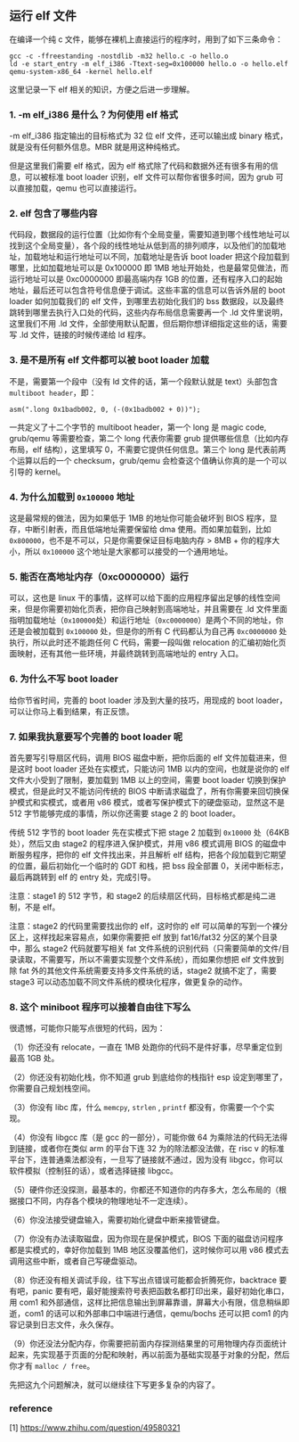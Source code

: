 ## 运行 elf 文件

在编译一个纯 c 文件，能够在裸机上直接运行的程序时，用到了如下三条命令：

```plain
gcc -c -ffreestanding -nostdlib -m32 hello.c -o hello.o
ld -e start_entry -m elf_i386 -Ttext-seg=0x100000 hello.o -o hello.elf
qemu-system-x86_64 -kernel hello.elf
```

这里记录一下 elf 相关的知识，方便之后进一步理解。

### 1. -m elf_i386 是什么？为何使用 elf 格式

-m elf_i386 指定输出的目标格式为 32 位 elf 文件，还可以输出成 binary 格式，就是没有任何额外信息。MBR 就是用这种纯格式。

但是这里我们需要 elf 格式，因为 elf 格式除了代码和数据外还有很多有用的信息，可以被标准 boot loader 识别，elf 文件可以帮你省很多时间，因为 grub 可以直接加载，qemu 也可以直接运行。

### 2. elf 包含了哪些内容

代码段，数据段的运行位置（比如你有个全局变量，需要知道到哪个线性地址可以找到这个全局变量），各个段的线性地址从低到高的排列顺序，以及他们的加载地址，加载地址和运行地址可以不同，加载地址是告诉 boot loader 把这个段加载到哪里，比如加载地址可以是 0x100000 即 1MB 地址开始处，也是最常见做法，而运行地址可以是 0xc0000000 即最高端内存 1GB 的位置，还有程序入口的起始地址，最后还可以包含符号信息便于调试。这些丰富的信息可以告诉外层的 boot loader 如何加载我们的 elf 文件，到哪里去初始化我们的 bss 数据段，以及最终跳转到哪里去执行入口处的代码，这些内存布局信息需要再一个 .ld 文件里说明，这里我们不用 .ld 文件，全部使用默认配置，但后期你想详细指定这些的话，需要写 .ld 文件，链接的时候传递给 ld 程序。

### 3. 是不是所有 elf 文件都可以被 boot loader 加载

不是，需要第一个段中（没有 ld 文件的话，第一个段默认就是 text）头部包含 `multiboot header`，即：

```text
asm(".long 0x1badb002, 0, (-(0x1badb002 + 0))");
```

一共定义了十二个字节的 multiboot header，第一个 long 是 magic code, grub/qemu 等需要检查，第二个 long 代表你需要 grub 提供哪些信息（比如内存布局，elf 结构），这里填写 0，不需要它提供任何信息。第三个 long 是代表前两个运算以后的一个 checksum，grub/qemu 会检查这个值确认你真的是一个可以引导的 kernel。

### 4. 为什么加载到 `0x100000` 地址

这是最常规的做法，因为如果低于 1MB 的地址你可能会破坏到 BIOS 程序，显存，中断引射表，而且低端地址需要保留给 dma 使用。而如果加载到，比如 `0x800000`，也不是不可以，只是你需要保证目标电脑内存 > 8MB + 你的程序大小，所以 `0x100000` 这个地址是大家都可以接受的一个通用地址。

### 5. 能否在高地址内存（0xc0000000）运行

可以，这也是 linux 干的事情，这样可以给下面的应用程序留出足够的线性空间来，但是你需要初始化页表，把你自己映射到高端地址，并且需要在 .ld 文件里面指明加载地址（`0x100000`处）和运行地址（`0xc0000000`）是两个不同的地址，你还是会被加载到 `0x100000` 处，但是你的所有 C 代码都认为自己再 `0xc0000000` 处执行，所以此时还不能跑任何 C 代码，需要一段叫做 relocation 的汇编初始化页面映射，还有其他一些环境，并最终跳转到高端地址的 entry 入口。

### 6. 为什么不写 boot loader

给你节省时间，完善的 boot loader 涉及到大量的技巧，用现成的 boot loader，可以让你马上看到结果，有正反馈。

### 7. 如果我执意要写个完善的 boot loader 呢

首先要写引导扇区代码，调用 BIOS 磁盘中断，把你后面的 elf 文件加载进来，但是这时 boot loader 还处在实模式，只能访问 1MB 以内的空间，也就是说你的 elf 文件大小受到了限制，要加载到 1MB 以上的空间，需要 boot loader 切换到保护模式，但是此时又不能访问传统的 BIOS 中断请求磁盘了，所有你需要来回切换保护模式和实模式，或者用 v86 模式，或者写保护模式下的硬盘驱动，显然这不是 512 字节能够完成的事情，所以你还需要 stage 2 的 boot loader。

传统 512 字节的 boot loader 先在实模式下把 stage 2 加载到 `0x10000` 处（64KB 处），然后又由 stage2 的程序进入保护模式，并用 v86 模式调用 BIOS 的磁盘中断服务程序，把你的 elf 文件找出来，并且解析 elf 结构，把各个段加载到它期望的位置，最后初始化一个临时的 GDT 和栈，把 bss 段全部置 0，关闭中断标志，最后再跳转到 elf 的 entry 处，完成引导。

注意：stage1 的 512 字节，和 stage2 的后续扇区代码，目标格式都是纯二进制，不是 elf。

注意：stage2 的代码里需要找出你的 elf，这时你的 elf 可以简单的写到一个裸分区上，这样找起来容易点，如果你需要把 elf 放到 fat16/fat32 分区的某个目录中，那么 stage2 代码就要写相关 fat 文件系统的识别代码（只需要简单的文件/目录读取，不需要写，所以不需要实现整个文件系统），而如果你想把 elf 文件放到除 fat 外的其他文件系统需要支持多文件系统的话，stage2 就搞不定了，需要 stage3 可以动态加载不同文件系统的模块化程序，做更复杂的动作。

### 8. 这个 miniboot 程序可以接着自由往下写么

很遗憾，可能你只能写点很短的代码，因为：

（1）你还没有 relocate，一直在 1MB 处跑你的代码不是件好事，尽早重定位到最高 1GB 处。

（2）你还没有初始化栈，你不知道 grub 到底给你的栈指针 esp 设定到哪里了，你需要自己规划栈空间。

（3）你没有 libc 库，什么 `memcpy`, `strlen` , `printf` 都没有，你需要一个个实现。

（4）你没有 libgcc 库（是 gcc 的一部分），可能你做 64 为乘除法的代码无法得到链接，或者你在类似 arm 的平台下连 32 为的除法都没法做，在 risc v 的标准平台下，连普通乘法都没有，一旦写了链接就不通过，因为没有 libgcc，你可以软件模拟（控制狂的话），或者选择链接 libgcc。

（5）硬件你还没探测，最基本的，你都还不知道你的内存多大，怎么布局的（根据接口不同，内存各个模块的物理地址不一定连续）。

（6）你没法接受键盘输入，需要初始化键盘中断来接管键盘。

（7）你没有办法读取磁盘，因为你现在是保护模式，BIOS 下面的磁盘访问程序都是实模式的，幸好你加载到 1MB 地区没覆盖他们，这时候你可以用 v86 模式去调用这些中断，或者自己写硬盘驱动。

（8）你还没有相关调试手段，往下写出点错误可能都会折腾死你，backtrace 要有吧，panic 要有吧，最好能搜索符号表把函数名都打印出来，最好初始化串口，用 com1 和外部通信，这样比把信息输出到屏幕靠谱，屏幕大小有限，信息稍纵即逝，com1 的话可以和外部串口中端进行通信，qemu/bochs 还可以把 com1 的内容记录到日志文件，永久保存。

（9）你还没法分配内存，你需要把前面内存探测结果里的可用物理内存页面统计起来，先实现基于页面的分配和映射，再以前面为基础实现基于对象的分配，然后你才有 `malloc / free`。

先把这九个问题解决，就可以继续往下写更多复杂的内容了。

### reference

[1] https://www.zhihu.com/question/49580321
